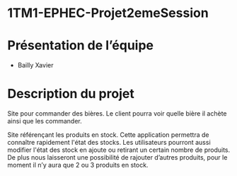 # 1TM1-EPHEC-Projet2emeSession
# Présentation de l’équipe 
- Bailly Xavier
# Description du projet
Site pour commander des bières.
Le client pourra voir quelle bière il achète ainsi que les commander.

Site référençant les produits en stock.
Cette application permettra de connaître rapidement l'état des stocks. Les utilisateurs pourront aussi modifier l'état des stock en ajoute ou retirant un certain nombre de produits.
De plus nous laisseront une possibilité de rajouter d’autres produits, pour le moment il n’y aura que 2 ou 3 produits en stock.

